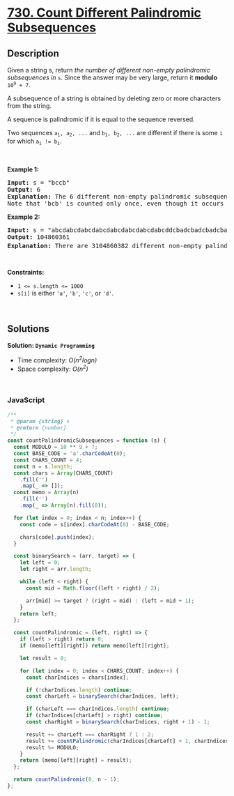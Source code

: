 # [730. Count Different Palindromic Subsequences](https://leetcode.com/problems/count-different-palindromic-subsequences)

## Description

<div class="elfjS" data-track-load="description_content"><p>Given a string s, return <em>the number of different non-empty palindromic subsequences in</em> <code>s</code>. Since the answer may be very large, return it <strong>modulo</strong> <code>10<sup>9</sup> + 7</code>.</p>

<p>A subsequence of a string is obtained by deleting zero or more characters from the string.</p>

<p>A sequence is palindromic if it is equal to the sequence reversed.</p>

<p>Two sequences <code>a<sub>1</sub>, a<sub>2</sub>, ...</code> and <code>b<sub>1</sub>, b<sub>2</sub>, ...</code> are different if there is some <code>i</code> for which <code>a<sub>i</sub> != b<sub>i</sub></code>.</p>

<p>&nbsp;</p>
<p><strong class="example">Example 1:</strong></p>

<pre><strong>Input:</strong> s = "bccb"
<strong>Output:</strong> 6
<strong>Explanation:</strong> The 6 different non-empty palindromic subsequences are 'b', 'c', 'bb', 'cc', 'bcb', 'bccb'.
Note that 'bcb' is counted only once, even though it occurs twice.
</pre>

<p><strong class="example">Example 2:</strong></p>

<pre><strong>Input:</strong> s = "abcdabcdabcdabcdabcdabcdabcdabcddcbadcbadcbadcbadcbadcbadcbadcba"
<strong>Output:</strong> 104860361
<strong>Explanation:</strong> There are 3104860382 different non-empty palindromic subsequences, which is 104860361 modulo 10<sup>9</sup> + 7.
</pre>

<p>&nbsp;</p>
<p><strong>Constraints:</strong></p>

<ul>
	<li><code>1 &lt;= s.length &lt;= 1000</code></li>
	<li><code>s[i]</code> is either <code>'a'</code>, <code>'b'</code>, <code>'c'</code>, or <code>'d'</code>.</li>
</ul>
</div>

<p>&nbsp;</p>

## Solutions

**Solution: `Dynamic Programming`**

- Time complexity: <em>O(n<sup>2</sup>logn)</em>
- Space complexity: <em>O(n<sup>2</sup>)</em>

<p>&nbsp;</p>

### **JavaScript**

```js
/**
 * @param {string} s
 * @return {number}
 */
const countPalindromicSubsequences = function (s) {
  const MODULO = 10 ** 9 + 7;
  const BASE_CODE = 'a'.charCodeAt(0);
  const CHARS_COUNT = 4;
  const n = s.length;
  const chars = Array(CHARS_COUNT)
    .fill('')
    .map(_ => []);
  const memo = Array(n)
    .fill('')
    .map(_ => Array(n).fill(0));

  for (let index = 0; index < n; index++) {
    const code = s[index].charCodeAt(0) - BASE_CODE;

    chars[code].push(index);
  }

  const binarySearch = (arr, target) => {
    let left = 0;
    let right = arr.length;

    while (left < right) {
      const mid = Math.floor((left + right) / 2);

      arr[mid] >= target ? (right = mid) : (left = mid + 1);
    }
    return left;
  };

  const countPalindromic = (left, right) => {
    if (left > right) return 0;
    if (memo[left][right]) return memo[left][right];

    let result = 0;

    for (let index = 0; index < CHARS_COUNT; index++) {
      const charIndices = chars[index];

      if (!charIndices.length) continue;
      const charLeft = binarySearch(charIndices, left);

      if (charLeft === charIndices.length) continue;
      if (charIndices[charLeft] > right) continue;
      const charRight = binarySearch(charIndices, right + 1) - 1;

      result += charLeft === charRight ? 1 : 2;
      result += countPalindromic(charIndices[charLeft] + 1, charIndices[charRight] - 1);
      result %= MODULO;
    }
    return (memo[left][right] = result);
  };

  return countPalindromic(0, n - 1);
};
```
